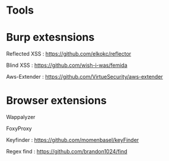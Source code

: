 # Tools

Burp extesnsions
================
Reflected XSS : https://github.com/elkokc/reflector

Blind XSS : https://github.com/wish-i-was/femida

Aws-Extender : https://github.com/VirtueSecurity/aws-extender


Browser extensions
==================
Wappalyzer

FoxyProxy

Keyfinder : https://github.com/momenbasel/keyFinder

Regex find : https://github.com/brandon1024/find
